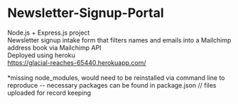 # Newsletter-Signup-Portal
Node.js + Express.js project <br>
Newsletter signup intake form that filters names and emails into a Mailchimp address book via Mailchimp API <br>
Deployed using heroku <br>
https://glacial-reaches-65440.herokuapp.com/ <br>
<br>
*missing node_modules, would need to be reinstalled via command line to reproduce -- necessary packages can be found in package.json // files uploaded for record keeping
